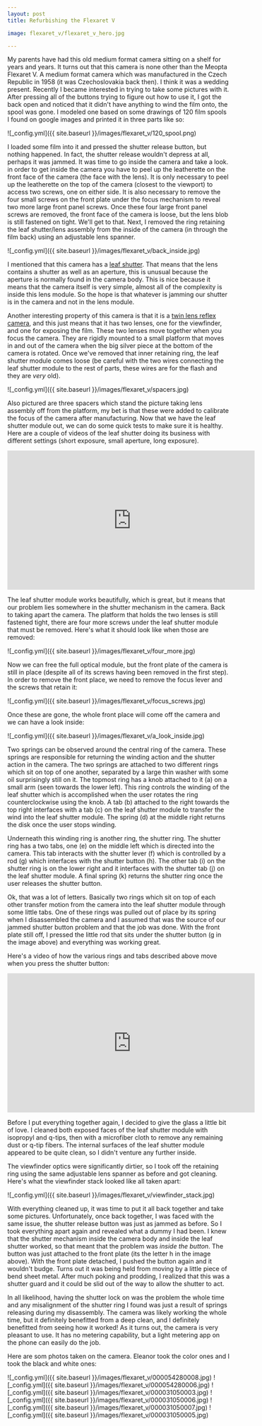 ```yaml
---
layout: post
title: Refurbishing the Flexaret V

image: flexaret_v/flexaret_v_hero.jpg

---
```


My parents have had this old medium format camera sitting on a shelf for years and years. It turns out that this camera is none other than the Meopta Flexaret V. A medium format camera which was manufactured in the Czech Republic in 1958 (it was Czechoslovakia back then). I think it was a wedding present. Recently I became interested in trying to take some pictures with it. After pressing all of the buttons trying to figure out how to use it, I got the back open and noticed that it didn't have anything to wind the film onto, the spool was gone. I modeled one based on some drawings of 120 film spools I found on google images and printed it in three parts like so:

![_config.yml]({{ site.baseurl }}/images/flexaret_v/120_spool.png)

I loaded some film into it and pressed the shutter release button, but nothing happened. In fact, the shutter release wouldn't depress at all, perhaps it was jammed. It was time to go inside the camera and take a look. in order to get inside the camera you have to peel up the leatherette on the front face of the camera (the face with the lens). It is only necessary to peel up the leatherette on the top of the camera (closest to the viewport) to access two screws, one on either side. It is also necessary to remove the four small screws on the front plate under the focus mechanism to reveal two more large front panel screws. Once these four large front panel screws are removed, the front face of the camera is loose, but the lens blob is still fastened on tight. We'll get to that. Next, I removed the ring retaining the leaf shutter/lens assembly from the inside of the camera (in through the film back) using an adjustable lens spanner.

![_config.yml]({{ site.baseurl }}/images/flexaret_v/back_inside.jpg)

I mentioned that this camera has a [leaf shutter](https://en.wikipedia.org/wiki/Shutter_(photography)#Diaphragm_shutter). That means that the lens contains a shutter as well as an aperture, this is unusual because the aperture is normally found in the camera body. This is nice because it means that the camera itself is very simple, almost all of the complexity is inside this lens module. So the hope is that whatever is jamming our shutter is in the camera and not in the lens module.

Another interesting property of this camera is that it is a [twin lens reflex camera](https://en.wikipedia.org/wiki/Twin-lens_reflex_camera), and this just means that it has two lenses, one for the viewfinder, and one for exposing the film. These two lenses move together when you focus the camera. They are rigidly mounted to a small platform that moves in and out of the camera when the big silver piece at the bottom of the camera is rotated. Once we've removed that inner retaining ring, the leaf shutter module comes loose (be careful with the two wires connecting the leaf shutter module to the rest of parts, these wires are for the flash and they are <em>very</em> old).

![_config.yml]({{ site.baseurl }}/images/flexaret_v/spacers.jpg)

Also pictured are three spacers which stand the picture taking lens assembly off from the platform, my bet is that these were added to calibrate the focus of the camera after manufacturing. Now that we have the leaf shutter module out, we can do some quick tests to make sure it is healthy. Here are a couple of videos of the leaf shutter doing its business with different settings (short exposure, small aperture, long exposure).

<iframe width="560" height="315" src="https://www.youtube-nocookie.com/embed/videoseries?list=PLIYffDv8mHqdCHPlVS60WzV7222NcMB2Q" title="YouTube video player" frameborder="0" allow="accelerometer; autoplay; clipboard-write; encrypted-media; gyroscope; picture-in-picture" allowfullscreen></iframe>

The leaf shutter module works beautifully, which is great, but it means that our problem lies somewhere in the shutter mechanism in the camera. Back to taking apart the camera. The platform that holds the two lenses is still fastened tight, there are four more screws under the leaf shutter module that must be removed. Here's what it should look like when those are removed:

![_config.yml]({{ site.baseurl }}/images/flexaret_v/four_more.jpg)

Now we can free the full optical module, but the front plate of the camera is still in place (despite all of its screws having been removed in the first step). In order to remove the front place, we need to remove the focus lever and the screws that retain it:

![_config.yml]({{ site.baseurl }}/images/flexaret_v/focus_screws.jpg)

Once these are gone, the whole front place will come off the camera and we can have a look inside:

![_config.yml]({{ site.baseurl }}/images/flexaret_v/a_look_inside.jpg)

Two springs can be observed around the central ring of the camera. These springs are responsible for returning the winding action and the shutter action in the camera. The two springs are attached to two different rings which sit on top of one another, separated by a large thin washer with some oil surprisingly still on it. The topmost ring has a knob attached to it (a) on a small arm (seen towards the lower left). This ring controls the winding of the leaf shutter which is accomplished when the user rotates the ring counterclockwise using the knob. A tab (b) attached to the right towards the top right interfaces with a tab (c) on the leaf shutter module to transfer the wind into the leaf shutter module. The spring (d) at the middle right returns the disk once the user stops winding.

Underneath this winding ring is another ring, the shutter ring. The shutter ring has a two tabs, one (e) on the middle left which is directed into the camera. This tab interacts with the shutter lever (f) which is controlled by a rod (g) which interfaces with the shutter button (h). The other tab (i) on the shutter ring is on the lower right and it interfaces with the shutter tab (j) on the leaf shutter module. A final spring (k) returns the shutter ring once the user releases the shutter button.

Ok, that was a lot of letters. Basically two rings which sit on top of each other transfer motion from the camera into the leaf shutter module through some little tabs. One of these rings was pulled out of place by its spring when I disassembled the camera and I assumed that was the source of our jammed shutter button problem and that the job was done. With the front plate still off, I pressed the little rod that sits under the shutter button (g in the image above) and everything was working great.

Here's a video of how the various rings and tabs described above move when you press the shutter button:

<iframe width="560" height="315" src="https://www.youtube-nocookie.com/embed/B3TzLDekEFA" title="YouTube video player" frameborder="0" allow="accelerometer; autoplay; clipboard-write; encrypted-media; gyroscope; picture-in-picture" allowfullscreen></iframe>

Before I put everything together again, I decided to give the glass a little bit of love. I cleaned both exposed faces of the leaf shutter module with isopropyl and q-tips, then with a microfiber cloth to remove any remaining dust or q-tip fibers. The internal surfaces of the leaf shutter module appeared to be quite clean, so I didn't venture any further inside.

The viewfinder optics were significantly dirtier, so I took off the retaining ring using the same adjustable lens spanner as before and got cleaning. Here's what the viewfinder stack looked like all taken apart:

![_config.yml]({{ site.baseurl }}/images/flexaret_v/viewfinder_stack.jpg)

With everything cleaned up, it was time to put it all back together and take some pictures. Unfortunately, once back together, I was faced with the same issue, the shutter release button was just as jammed as before. So I took everything apart again and revealed what a dummy I had been. I knew that the shutter mechanism inside the camera body and inside the leaf shutter worked, so that meant that the problem was <em>inside the button</em>. The button was just attached to the front plate (its the letter h in the image above). With the front plate detached, I pushed the button again and it wouldn't budge. Turns out it was being held from moving by a little piece of bend sheet metal. After much poking and prodding, I realized that this was a shutter guard and it could be slid out of the way to allow the shutter to act.

In all likelihood, having the shutter lock on was the problem the whole time and any misalignment of the shutter ring I found was just a result of springs releasing during my disassembly. The camera was likely working the whole time, but it definitely benefitted from a deep clean, and I definitely benefitted from seeing how it worked! As it turns out, the camera is very pleasant to use. It has no metering capability, but a light metering app on the phone can easily do the job.

Here are som photos taken on the camera. Eleanor took the color ones and I took the black and white ones:


![_config.yml]({{ site.baseurl }}/images/flexaret_v/000054280008.jpg)
![_config.yml]({{ site.baseurl }}/images/flexaret_v/000054280006.jpg)
![_config.yml]({{ site.baseurl }}/images/flexaret_v/000031050003.jpg)
![_config.yml]({{ site.baseurl }}/images/flexaret_v/000031050006.jpg)
![_config.yml]({{ site.baseurl }}/images/flexaret_v/000031050007.jpg)
![_config.yml]({{ site.baseurl }}/images/flexaret_v/000031050005.jpg)
